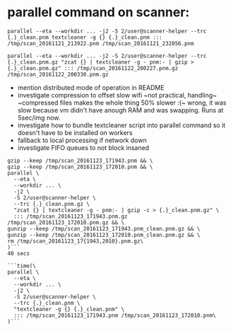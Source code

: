 # parallel command on scanner:

`parallel --eta --workdir ... -j2 -S 2/user@scanner-helper --trc {.}_clean.pnm textcleaner -g {} {.}_clean.pnm ::: /tmp/scan_20161121_213922.pnm /tmp/scan_20161121_232056.pnm`

`parallel --eta --workdir ... -j2 -S 2/user@scanner-helper --trc {.}_clean.pnm.gz "zcat {} | textcleaner -g - pnm:- | gzip > {.}_clean.pnm.gz" ::: /tmp/scan_20161122_200227.pnm.gz /tmp/scan_20161122_200330.pnm.gz`

- mention distributed mode of operation in README
- investigate compression to offset slow wifi ~not practical, handling~
  ~compressed files makes the whole thing 50% slower :(~ wrong, it was slow
  because vm didn't have anough RAM and was swapping. Runs at 5sec/img now.
- investigate how to bundle textcleaner script into parallel command so it
  doesn't have to be installed on workers
- fallback to local processing if network down
- investigate FIFO queues to not block insaned



```time (\
gzip --keep /tmp/scan_20161123_171943.pnm && \
gzip --keep /tmp/scan_20161123_172010.pnm && \
parallel \
  --eta \
  --workdir ... \
  -j2 \
  -S 2/user@scanner-helper \
  --trc {.}_clean.pnm.gz \
  "zcat {} | textcleaner -g - pnm:- | gzip -c > {.}_clean.pnm.gz" \
  ::: /tmp/scan_20161123_171943.pnm.gz /tmp/scan_20161123_172010.pnm.gz && \
gunzip --keep /tmp/scan_20161123_171943.pnm_clean.pnm.gz && \
gunzip --keep /tmp/scan_20161123_172010.pnm_clean.pnm.gz && \
rm /tmp/scan_20161123_17{1943,2010}.pnm.gz\
)```
40 secs

```time(\
parallel \
  --eta \
  --workdir ... \
  -j2 \
  -S 2/user@scanner-helper \
  --trc {.}_clean.pnm \
  "textcleaner -g {} {.}_clean.pnm" \
  ::: /tmp/scan_20161123_171943.pnm /tmp/scan_20161123_172010.pnm\
)```

